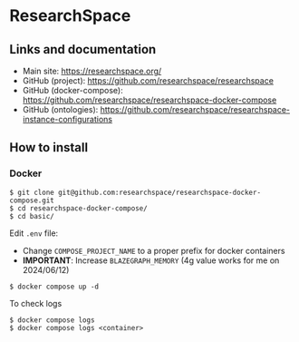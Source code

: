 # ResearchSpace

## Links and documentation
- Main site: https://researchspace.org/
- GitHub (project): https://github.com/researchspace/researchspace
- GitHub (docker-compose): https://github.com/researchspace/researchspace-docker-compose
- GitHub (ontologies): https://github.com/researchspace/researchspace-instance-configurations

## How to install
### Docker
```shell
$ git clone git@github.com:researchspace/researchspace-docker-compose.git
$ cd researchspace-docker-compose/
$ cd basic/
```

Edit `.env` file: 
- Change `COMPOSE_PROJECT_NAME` to a proper prefix for docker containers
- **IMPORTANT**: Increase `BLAZEGRAPH_MEMORY` (4g value works for me on 2024/06/12)

```shell
$ docker compose up -d
```

To check logs
```shell
$ docker compose logs
$ docker compose logs <container>
```

